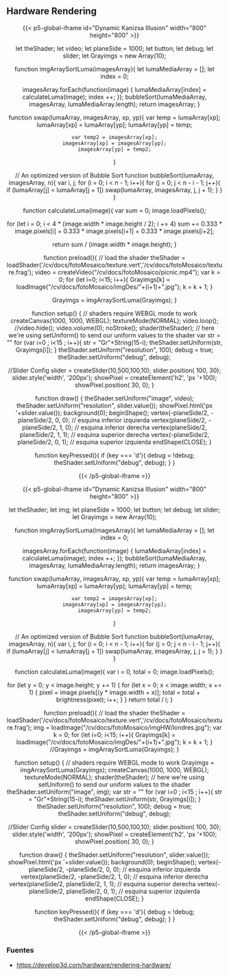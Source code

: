 ## **Hardware Rendering**




<div align = "center">

{{< p5-global-iframe id="Dynamic Kanizsa Illusion" width="800" height="800" >}}


let theShader;
let video;
let planeSide = 1000;
let button;
let debug;
let slider;
let Grayimgs = new Array(10);

function imgArraySortLuma(imagesArray){
  let lumaMediaArray = [];
  let index = 0;

  imagesArray.forEach(function(image) {
    lumaMediaArray[index] = calculateLuma(image);
    index ++;
  });
  bubbleSort(lumaMediaArray, imagesArray, lumaMediaArray.length);
  return imagesArray;
}

function swap(lumaArray, imagesArray, xp, yp){
    var temp = lumaArray[xp];
    lumaArray[xp] = lumaArray[yp];
    lumaArray[yp] = temp;

    var temp2 = imagesArray[xp];
    imagesArray[xp] = imagesArray[yp];
    imagesArray[yp] = temp2;
}

// An optimized version of Bubble Sort
function bubbleSort(lumaArray, imagesArray, n){
var i, j;
for (i = 0; i < n - 1; i++){
    for (j = 0; j < n - i - 1; j++){
        if (lumaArray[j] < lumaArray[j + 1])
          swap(lumaArray, imagesArray, j, j + 1);
    }
  }
}

function calculateLuma(image){
  var sum = 0;
  image.loadPixels();

  for (let i = 0; i < 4 * (image.width * image.height / 2); i += 4) 
    sum += 0.333 * image.pixels[i] + 0.333 * image.pixels[i+1] + 0.333 * image.pixels[i+2];
  
  return sum / (image.width * image.height);
}

function preload(){
  // load the shader
  theShader = loadShader('/cv/docs/fotoMosaico/texture.vert','/cv/docs/fotoMosaico/texture.frag');
  video = createVideo("/cv/docs/fotoMosaico/picnic.mp4");
  var k = 0;
  for (let i=0; i<15; i++){
    Grayimgs[k] = loadImage("/cv/docs/fotoMosaico/imgDes/"+(i+1)+".jpg");
    k = k + 1;
  }

  Grayimgs = imgArraySortLuma(Grayimgs);
}

function setup() {
  // shaders require WEBGL mode to work
  createCanvas(1000, 1000, WEBGL);
  textureMode(NORMAL);
  video.loop();
  //video.hide();
  video.volume(0);
  noStroke();
  shader(theShader);
  // here we're using setUniform() to send our uniform values to the shader
  var str = ""
  for (var i=0 ; i<15 ; i++){
    str = "Gr"+String(15-i);
    theShader.setUniform(str, Grayimgs[i]);
  }
  theShader.setUniform("resolution", 100);
  debug = true;
  theShader.setUniform("debug", debug);

  //Slider Config
  slider = createSlider(10,500,100,10);
  slider.position( 100, 30);
  slider.style('width', '200px');
  showPixel = createElement('h2', 'px '+100);
  showPixel.position( 30, 0);
}

function draw() {
  theShader.setUniform("image", video);
  theShader.setUniform("resolution", slider.value());
  showPixel.html('px '+slider.value());
  background(0);
  beginShape();
  vertex(-planeSide/2, -planeSide/2, 0, 0); // esquina inferior izquierda
  vertex(planeSide/2, -planeSide/2, 1, 0); // esquina inferior derecha
  vertex(planeSide/2, planeSide/2, 1, 1); // esquina superior derecha
  vertex(-planeSide/2, planeSide/2, 0, 1); // esquina superior izquierda
  endShape(CLOSE);
}

function keyPressed(){
  if (key === 'd'){
    debug = !debug;
    theShader.setUniform("debug", debug);
  }
}

{{< /p5-global-iframe >}}

</div>

<div align = "center">

{{< p5-global-iframe id="Dynamic Kanizsa Illusion" width="800" height="800" >}}


let theShader;
let img;
let planeSide = 1000;
let button;
let debug;
let slider;
let Grayimgs = new Array(10);

function imgArraySortLuma(imagesArray){
  let lumaMediaArray = [];
  let index = 0;

  imagesArray.forEach(function(image) {
    lumaMediaArray[index] = calculateLuma(image);
    index ++;
  });
  bubbleSort(lumaMediaArray, imagesArray, lumaMediaArray.length);
  return imagesArray;
}

function swap(lumaArray, imagesArray, xp, yp){
    var temp = lumaArray[xp];
    lumaArray[xp] = lumaArray[yp];
    lumaArray[yp] = temp;

    var temp2 = imagesArray[xp];
    imagesArray[xp] = imagesArray[yp];
    imagesArray[yp] = temp2;
}

// An optimized version of Bubble Sort
function bubbleSort(lumaArray, imagesArray, n){
var i, j;
for (i = 0; i < n - 1; i++){
    for (j = 0; j < n - i - 1; j++){
        if (lumaArray[j] < lumaArray[j + 1])
          swap(lumaArray, imagesArray, j, j + 1);
    }
  }
}

function calculateLuma(image){
var i = 0, total = 0;
image.loadPixels();

for (let y = 0; y < image.height; y += 1) {
    for (let x = 0; x < image.width; x += 1) {
      pixel = image.pixels[(y * image.width + x)];
      total = total + brightness(pixel);
      i++;
    }
  }
  return total / i;
}

function preload(){
  // load the shader
  theShader = loadShader('/cv/docs/fotoMosaico/texture.vert','/cv/docs/fotoMosaico/texture.frag');
  img = loadImage("/cv/docs/fotoMosaico/imgHW/londres.jpg");
  var k = 0;
  for (let i=0; i<15; i++){
    Grayimgs[k] = loadImage("/cv/docs/fotoMosaico/imgDes/"+(i+1)+".jpg");
    k = k + 1;
  }
  //Grayimgs = imgArraySortLuma(Grayimgs);
}

function setup() {
  // shaders require WEBGL mode to work
  Grayimgs = imgArraySortLuma(Grayimgs);
  createCanvas(1000, 1000, WEBGL);
  textureMode(NORMAL);
  shader(theShader);
  // here we're using setUniform() to send our uniform values to the shader
  theShader.setUniform("image", img);
  var str = ""
  for (var i=0 ; i<15 ; i++){
    str = "Gr"+String(15-i);
    theShader.setUniform(str, Grayimgs[i]);
  }
  theShader.setUniform("resolution", 100);
  debug = true;
  theShader.setUniform("debug", debug);

  //Slider Config
  slider = createSlider(10,500,100,10);
  slider.position( 100, 30);
  slider.style('width', '200px');
  showPixel = createElement('h2', 'px '+100);
  showPixel.position( 30, 0);
}

function draw() {
  theShader.setUniform("resolution", slider.value());
  showPixel.html('px '+slider.value());
  background(0);
  beginShape();
  vertex(-planeSide/2, -planeSide/2, 0, 0); // esquina inferior izquierda
  vertex(planeSide/2, -planeSide/2, 1, 0); // esquina inferior derecha
  vertex(planeSide/2, planeSide/2, 1, 1); // esquina superior derecha
  vertex(-planeSide/2, planeSide/2, 0, 1); // esquina superior izquierda
  endShape(CLOSE);
}

function keyPressed(){
  if (key === 'd'){
    debug = !debug;
    theShader.setUniform("debug", debug);
  }
}

{{< /p5-global-iframe >}}

</div>

### **Fuentes**

- https://develop3d.com/hardware/rendering-hardware/